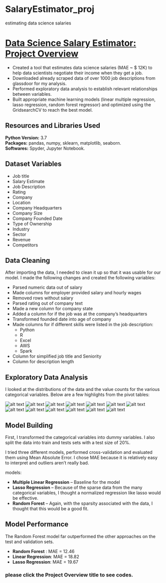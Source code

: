 # SalaryEstimator_proj
estimating data science salaries

# [Data Science Salary Estimator: Project Overview](https://github.com/fyxx10/SalaryEstimator_proj_1)
* Created a tool that estimates data science salaries (MAE ~ $ 12K) to help data scientists negotiate their income when they get a job.
* Downloaded already scraped data of over 1000 job descriptions from glassdoor for my analysis.
* Performed exploratory data analysis to establish relevant relationships between variables. 
* Built appropriate machine learning models (linear multiple regression, lasso regression, random forest regressor) and optimized using the GridsearchCV to reach the best model. 


## Resources and Libraries Used 
**Python Version:** 3.7  
**Packages:** pandas, numpy, sklearn, matplotlib, seaborn.  
**Softwares:**  Spyder, Jupyter Notebook.


## Dataset Variables
*	Job title
*	Salary Estimate
*	Job Description
*	Rating
*	Company 
*	Location
*	Company Headquarters 
*	Company Size
*	Company Founded Date
*	Type of Ownership 
*	Industry
*	Sector
*	Revenue
*	Competitors 


## Data Cleaning
After importing the data, I needed to clean it up so that it was usable for our model. I made the following changes and created the following variables:

*	Parsed numeric data out of salary 
*	Made columns for employer provided salary and hourly wages 
*	Removed rows without salary 
*	Parsed rating out of company text 
*	Made a new column for company state 
*	Added a column for if the job was at the company’s headquarters 
*	Transformed founded date into age of company 
*	Made columns for if different skills were listed in the job description:
    * Python  
    * R  
    * Excel  
    * AWS  
    * Spark 
*	Column for simplified job title and Seniority 
*	Column for description length 


## Exploratory Data Analysis
I looked at the distributions of the data and the value counts for the various categorical variables. Below are a few highlights from the pivot tables:

![alt text](https://github.com/fyxx10/SalaryEstimator_proj/blob/main/avg_salary_hist.png)
![alt text](https://github.com/fyxx10/SalaryEstimator_proj/blob/main/age_avgS_rate_boxplot.png)
![alt text](https://github.com/fyxx10/SalaryEstimator_proj/blob/main/heatmap_corr.png)
![alt text](https://github.com/fyxx10/SalaryEstimator_proj/blob/main/No_employees_barplot.png)
![alt text](https://github.com/fyxx10/SalaryEstimator_proj/blob/main/Ownership_barplot.png)
![alt text](https://github.com/fyxx10/SalaryEstimator_proj/blob/main/Industry_barplot.png)
![alt text](https://github.com/fyxx10/SalaryEstimator_proj/blob/main/Sector_barplot.png)
![alt text](https://github.com/fyxx10/SalaryEstimator_proj/blob/main/Revenue_barplot.png)
![alt text](https://github.com/fyxx10/SalaryEstimator_proj/blob/main/state_barplot.png)
![alt text](https://github.com/fyxx10/SalaryEstimator_proj/blob/main/job_type_barplot.png)
![alt text](https://github.com/fyxx10/SalaryEstimator_proj/blob/main/top20_location_barplot.png)
![alt text](https://github.com/fyxx10/SalaryEstimator_proj/blob/main/top20_HQ_barplot.png)
![alt text](https://github.com/fyxx10/SalaryEstimator_proj/blob/main/top20_companyName_barplot.png)


## Model Building 
First, I transformed the categorical variables into dummy variables. I also split the data into train and tests sets with a test size of 20%.   

I tried three different models, performed cross-validation and evaluated them using Mean Absolute Error. 
I chose MAE because it is relatively easy to interpret and outliers aren’t really bad.

models:
*	**Multiple Linear Regression** – Baseline for the model
*	**Lasso Regression** – Because of the sparse data from the many categorical variables, I thought a normalized regression like lasso would be effective.
*	**Random Forest** – Again, with the sparsity associated with the data, I thought that this would be a good fit. 


## Model Performance
The Random Forest model far outperformed the other approaches on the test and validation sets. 
*	**Random Forest** : MAE = 12.46
*	**Linear Regression**: MAE = 18.82
*	**Lasso Regression**: MAE = 19.67


### please click the Project Overview title to see codes.


